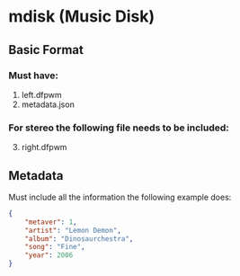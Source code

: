# mdisk (Music Disk)
## Basic Format
### Must have:
1. left.dfpwm
2. metadata.json
### For stereo the following file needs to be included:
3. right.dfpwm

## Metadata
Must include all the information the following example does:
```json
{
	"metaver": 1,
	"artist": "Lemon Demon",
	"album": "Dinosaurchestra",
	"song": "Fine",
	"year": 2006
}
```